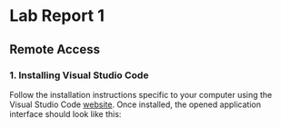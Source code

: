# Lab Report 1

##  Remote Access

### 1. Installing Visual Studio Code 

Follow the installation instructions specific to your computer using the Visual Studio Code 
[website](https://code.visualstudio.com/). 
Once installed, the opened application interface should look like this:




